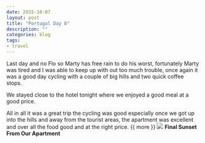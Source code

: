 ```yaml
---
date: 2015-10-07
layout: post
title: "Portugal Day 8"
description: ""
categories: blog 
tags:
- travel
---
```


<!--start excerpt-->

Last day and no Flo so Marty has free rain to do his worst, fortunately Marty was tired and I was able to keep up with out too much trouble, once again it was a good day cycling with a couple of big hills and two quick coffee stops.

We stayed close to the hotel tonight where we enjoyed  a good meal at a good price.

All in all it was a great trip the cycling was good especially once we got up into the hills and away from the tourist areas, the apartment was excellent and over all the food good and at the right price. 
{{ more }}
![](/images/2015/2015-10-07-portugal-day-8.jpg)
**Final Sunset From Our Apartment**
